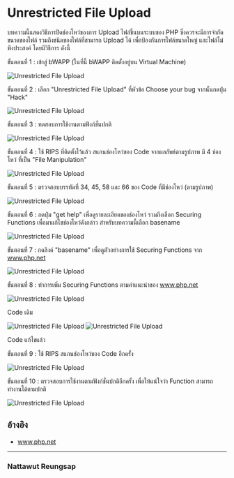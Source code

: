 # Unrestricted File Upload

บทความนี้แสดงวิธีการปิดช่องโหว่ของการ Upload ไฟล์ขึ้นบนระบบของ PHP ซึ่งควรจะมีการจำกัดขนาดของไฟล์ รวมถึงชนิดของไฟล์ที่สามารถ Upload ได้ เพื่อป้องกันการไฟล์ขนาดใหญ่ และไฟล์ไม่พึงประสงค์ โดยมีวิธีการ ดังนี้

ขั้นตอนที่ 1 : เข้าสู่ bWAPP (ในที่นี้ bWAPP ติดตั้งอยู่บน Virtual Machine)

![Unrestricted File Upload](imgmid/d2/0.png)


ขั้นตอนที่ 2 : เลือก "Unrestricted File Upload" ที่หัวข้อ Choose your bug จากนั้นกดปุ่ม "Hack"

![Unrestricted File Upload](imgmid/d2/1.png)


ขั้นตอนที่ 3 : ทดสอบการใช้งานตามฟังก์ชั่นปกติ

![Unrestricted File Upload](imgmid/d2/2.png)


ขั้นตอนที่ 4 : ใช้ RIPS ที่ติดตั้งไว้แล้ว สแกนช่องโหว่ของ Code จากผลลัพธ์ตามรูปภาพ มี 4 ช่องโหว่ ที่เป็น "File Manipulation"

![Unrestricted File Upload](imgmid/d2/3.png)


ขั้นตอนที่ 5 : ตรวจสอบบรรทัดที่ 34, 45, 58 และ 66 ของ Code ที่มีช่องโหว่ (ตามรูปภาพ)

![Unrestricted File Upload](imgmid/d2/4.png)


ขั้นตอนที่ 6 : กดปุ่ม "get help" เพื่อดูรายละเอียดของช่องโหว่ รวมถึงเลือก Securing Functions เพื่อมาแก้ไขช่องโหว่ดังกล่าว สำหรับบทความนี้เลือก basename 

![Unrestricted File Upload](imgmid/d2/5.png)


ขั้นตอนที่ 7 : กดลิงค์ "basename" เพื่อดูตัวอย่างการใช้ Securing Functions จาก www.php.net

![Unrestricted File Upload](imgmid/d2/6.png)


ขั้นตอนที่ 8 : ทำการเพิ่ม Securing Functions ตามคำแนะนำของ www.php.net

![Unrestricted File Upload](imgmid/d2/7.png)

Code เดิม


![Unrestricted File Upload](imgmid/d2/8.png)
![Unrestricted File Upload](imgmid/d2/9.png)

Code แก้ไขแล้ว


ขั้นตอนที่ 9 : ใช้ RIPS สแกนช่องโหว่ของ Code อีกครั้ง

![Unrestricted File Upload](imgmid/d2/10.png)


ขั้นตอนที่ 10 : ตรวจสอบการใช้งานตามฟังก์ชั่นปกติอีกครั้ง เพื่อให้แน่ใจว่า Function สามารถทำงานได้ตามปกติ

![Unrestricted File Upload](imgmid/d2/11.png)


## อ้างอิง
- www.php.net

--------------------------------------

### Nattawut Reungsap